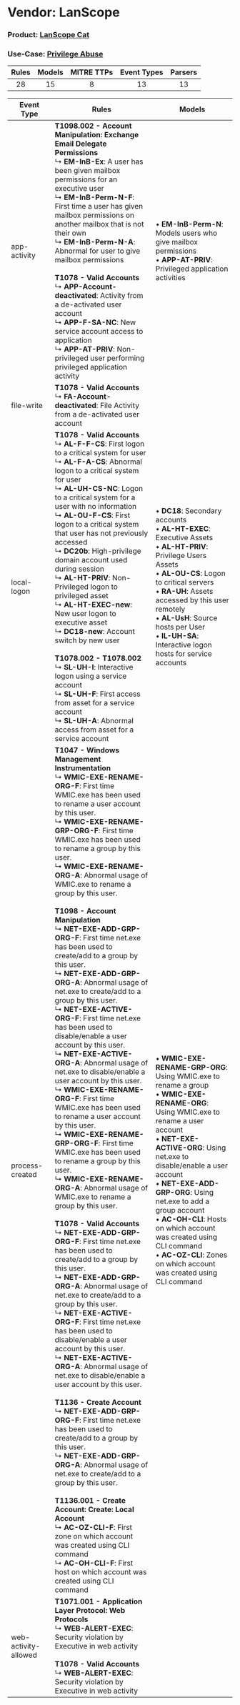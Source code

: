 Vendor: LanScope
================
### Product: [LanScope Cat](../ds_lanscope_lanscope_cat.md)
### Use-Case: [Privilege Abuse](../../../../UseCases/uc_privilege_abuse.md)

| Rules | Models | MITRE TTPs | Event Types | Parsers |
|:-----:|:------:|:----------:|:-----------:|:-------:|
|  28   |   15   |     8      |     13      |   13    |

| Event Type           | Rules                                                                                                                                                                                                                                                                                                                                                                                                                                                                                                                                                                                                                                                                                                                                                                                                                                                                                                                                                                                                                                                                                                                                                                                                                                                                                                                                                                                                                                                                                                                                                                                                                                                                                                                                                                                                                                                                                                                                                                                                                                                                                                                                                                       | Models                                                                                                                                                                                                                                                                                                                                                                                                                                                         |
| -------------------- | --------------------------------------------------------------------------------------------------------------------------------------------------------------------------------------------------------------------------------------------------------------------------------------------------------------------------------------------------------------------------------------------------------------------------------------------------------------------------------------------------------------------------------------------------------------------------------------------------------------------------------------------------------------------------------------------------------------------------------------------------------------------------------------------------------------------------------------------------------------------------------------------------------------------------------------------------------------------------------------------------------------------------------------------------------------------------------------------------------------------------------------------------------------------------------------------------------------------------------------------------------------------------------------------------------------------------------------------------------------------------------------------------------------------------------------------------------------------------------------------------------------------------------------------------------------------------------------------------------------------------------------------------------------------------------------------------------------------------------------------------------------------------------------------------------------------------------------------------------------------------------------------------------------------------------------------------------------------------------------------------------------------------------------------------------------------------------------------------------------------------------------------------------------------------- | -------------------------------------------------------------------------------------------------------------------------------------------------------------------------------------------------------------------------------------------------------------------------------------------------------------------------------------------------------------------------------------------------------------------------------------------------------------- |
| app-activity         | <b>T1098.002 - Account Manipulation: Exchange Email Delegate Permissions</b><br> ↳ <b>EM-InB-Ex</b>: A user has been given mailbox permissions for an executive user<br> ↳ <b>EM-InB-Perm-N-F</b>: First time a user has given mailbox permissions on another mailbox that is not their own<br> ↳ <b>EM-InB-Perm-N-A</b>: Abnormal for user to give mailbox permissions<br><br><b>T1078 - Valid Accounts</b><br> ↳ <b>APP-Account-deactivated</b>: Activity from a de-activated user account<br> ↳ <b>APP-F-SA-NC</b>: New service account access to application<br> ↳ <b>APP-AT-PRIV</b>: Non-privileged user performing privileged application activity                                                                                                                                                                                                                                                                                                                                                                                                                                                                                                                                                                                                                                                                                                                                                                                                                                                                                                                                                                                                                                                                                                                                                                                                                                                                                                                                                                                                                                                                                                                   |  • <b>EM-InB-Perm-N</b>: Models users who give mailbox permissions<br> • <b>APP-AT-PRIV</b>: Privileged application activities                                                                                                                                                                                                                                                                                                                                 |
| file-write           | <b>T1078 - Valid Accounts</b><br> ↳ <b>FA-Account-deactivated</b>: File Activity from a de-activated user account                                                                                                                                                                                                                                                                                                                                                                                                                                                                                                                                                                                                                                                                                                                                                                                                                                                                                                                                                                                                                                                                                                                                                                                                                                                                                                                                                                                                                                                                                                                                                                                                                                                                                                                                                                                                                                                                                                                                                                                                                                                           |                                                                                                                                                                                                                                                                                                                                                                                                                                                                |
| local-logon          | <b>T1078 - Valid Accounts</b><br> ↳ <b>AL-F-F-CS</b>: First logon to a critical system for user<br> ↳ <b>AL-F-A-CS</b>: Abnormal logon to a critical system for user<br> ↳ <b>AL-UH-CS-NC</b>: Logon to a critical system for a user with no information<br> ↳ <b>AL-OU-F-CS</b>: First logon to a critical system that user has not previously accessed<br> ↳ <b>DC20b</b>: High-privilege domain account used during session<br> ↳ <b>AL-HT-PRIV</b>: Non-Privileged logon to privileged asset<br> ↳ <b>AL-HT-EXEC-new</b>: New user logon to executive asset<br> ↳ <b>DC18-new</b>: Account switch by new user<br><br><b>T1078.002 - T1078.002</b><br> ↳ <b>SL-UH-I</b>: Interactive logon using a service account<br> ↳ <b>SL-UH-F</b>: First access from asset for a service account<br> ↳ <b>SL-UH-A</b>: Abnormal access from asset for a service account                                                                                                                                                                                                                                                                                                                                                                                                                                                                                                                                                                                                                                                                                                                                                                                                                                                                                                                                                                                                                                                                                                                                                                                                                                                                                                            |  • <b>DC18</b>: Secondary accounts<br> • <b>AL-HT-EXEC</b>: Executive Assets<br> • <b>AL-HT-PRIV</b>: Privilege Users Assets<br> • <b>AL-OU-CS</b>: Logon to critical servers<br> • <b>RA-UH</b>: Assets accessed by this user remotely<br> • <b>AL-UsH</b>: Source hosts per User<br> • <b>IL-UH-SA</b>: Interactive logon hosts for service accounts                                                                                                         |
| process-created      | <b>T1047 - Windows Management Instrumentation</b><br> ↳ <b>WMIC-EXE-RENAME-ORG-F</b>: First time WMIC.exe has been used to rename a user account by this user.<br> ↳ <b>WMIC-EXE-RENAME-GRP-ORG-F</b>: First time WMIC.exe has been used to rename a group by this user.<br> ↳ <b>WMIC-EXE-RENAME-ORG-A</b>: Abnormal usage of WMIC.exe to rename a group by this user.<br><br><b>T1098 - Account Manipulation</b><br> ↳ <b>NET-EXE-ADD-GRP-ORG-F</b>: First time net.exe has been used to create/add to a group by this user.<br> ↳ <b>NET-EXE-ADD-GRP-ORG-A</b>: Abnormal usage of net.exe to create/add to a group by this user.<br> ↳ <b>NET-EXE-ACTIVE-ORG-F</b>: First time net.exe has been used to disable/enable a user account by this user.<br> ↳ <b>NET-EXE-ACTIVE-ORG-A</b>: Abnormal usage of net.exe to disable/enable a user account by this user.<br> ↳ <b>WMIC-EXE-RENAME-ORG-F</b>: First time WMIC.exe has been used to rename a user account by this user.<br> ↳ <b>WMIC-EXE-RENAME-GRP-ORG-F</b>: First time WMIC.exe has been used to rename a group by this user.<br> ↳ <b>WMIC-EXE-RENAME-ORG-A</b>: Abnormal usage of WMIC.exe to rename a group by this user.<br><br><b>T1078 - Valid Accounts</b><br> ↳ <b>NET-EXE-ADD-GRP-ORG-F</b>: First time net.exe has been used to create/add to a group by this user.<br> ↳ <b>NET-EXE-ADD-GRP-ORG-A</b>: Abnormal usage of net.exe to create/add to a group by this user.<br> ↳ <b>NET-EXE-ACTIVE-ORG-F</b>: First time net.exe has been used to disable/enable a user account by this user.<br> ↳ <b>NET-EXE-ACTIVE-ORG-A</b>: Abnormal usage of net.exe to disable/enable a user account by this user.<br><br><b>T1136 - Create Account</b><br> ↳ <b>NET-EXE-ADD-GRP-ORG-F</b>: First time net.exe has been used to create/add to a group by this user.<br> ↳ <b>NET-EXE-ADD-GRP-ORG-A</b>: Abnormal usage of net.exe to create/add to a group by this user.<br><br><b>T1136.001 - Create Account: Create: Local Account</b><br> ↳ <b>AC-OZ-CLI-F</b>: First zone on which account was created using CLI command<br> ↳ <b>AC-OH-CLI-F</b>: First host on which account was created using CLI command |  • <b>WMIC-EXE-RENAME-GRP-ORG</b>: Using WMIC.exe to rename a group<br> • <b>WMIC-EXE-RENAME-ORG</b>: Using WMIC.exe to rename a user account<br> • <b>NET-EXE-ACTIVE-ORG</b>: Using net.exe to disable/enable a user account<br> • <b>NET-EXE-ADD-GRP-ORG</b>: Using net.exe to add a group account<br> • <b>AC-OH-CLI</b>: Hosts on which account was created using CLI command<br> • <b>AC-OZ-CLI</b>: Zones on which account was created using CLI command |
| web-activity-allowed | <b>T1071.001 - Application Layer Protocol: Web Protocols</b><br> ↳ <b>WEB-ALERT-EXEC</b>: Security violation by Executive in web activity<br><br><b>T1078 - Valid Accounts</b><br> ↳ <b>WEB-ALERT-EXEC</b>: Security violation by Executive in web activity                                                                                                                                                                                                                                                                                                                                                                                                                                                                                                                                                                                                                                                                                                                                                                                                                                                                                                                                                                                                                                                                                                                                                                                                                                                                                                                                                                                                                                                                                                                                                                                                                                                                                                                                                                                                                                                                                                                 |                                                                                                                                                                                                                                                                                                                                                                                                                                                                |